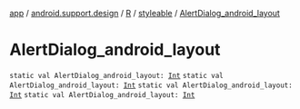 [app](../../../index.md) / [android.support.design](../../index.md) / [R](../index.md) / [styleable](index.md) / [AlertDialog_android_layout](.)

# AlertDialog_android_layout

`static val AlertDialog_android_layout: `[`Int`](https://kotlinlang.org/api/latest/jvm/stdlib/kotlin/-int/index.html)
`static val AlertDialog_android_layout: `[`Int`](https://kotlinlang.org/api/latest/jvm/stdlib/kotlin/-int/index.html)
`static val AlertDialog_android_layout: `[`Int`](https://kotlinlang.org/api/latest/jvm/stdlib/kotlin/-int/index.html)
`static val AlertDialog_android_layout: `[`Int`](https://kotlinlang.org/api/latest/jvm/stdlib/kotlin/-int/index.html)